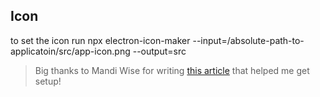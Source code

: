 ## Icon
to set the icon run npx electron-icon-maker --input=/absolute-path-to-applicatoin/src/app-icon.png --output=src





> Big thanks to Mandi Wise for writing [this article](https://dev.to/mandiwise/electron-apps-made-easy-with-create-react-app-and-electron-forge-560e) that helped me get setup!